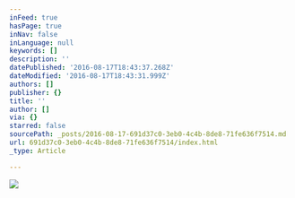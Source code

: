 ```yaml
---
inFeed: true
hasPage: true
inNav: false
inLanguage: null
keywords: []
description: ''
datePublished: '2016-08-17T18:43:37.268Z'
dateModified: '2016-08-17T18:43:31.999Z'
authors: []
publisher: {}
title: ''
author: []
via: {}
starred: false
sourcePath: _posts/2016-08-17-691d37c0-3eb0-4c4b-8de8-71fe636f7514.md
url: 691d37c0-3eb0-4c4b-8de8-71fe636f7514/index.html
_type: Article

---
```

![](https://the-grid-user-content.s3-us-west-2.amazonaws.com/0f592a43-90ad-4c58-82e7-0e09f0ad82e0.jpg)
